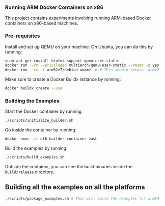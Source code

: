 ### Running ARM Docker Containers on x86

This project contains experiments involving running ARM-based Docker containers
on x86-based machines.

### Pre-requisites

Install and set up QEMU on your machine. On Ubuntu, you can do this by running:

```bash
sudo apt-get install binfmt-support qemu-user-static
docker run --rm --privileged multiarch/qemu-user-static --reset -p yes
docker run --rm -t arm32v7/debian uname -m # This should return `armv7l`
```

Make sure to create a Docker Buildx instance by running:

```bash
docker buildx create --use
```

### Building the Examples

Start the Docker container by running:

```bash
./scripts/initialize_builder.sh
```

Go inside the container by running:

```bash
docker exec -it qt6-builder-container bash
```

Build the examples by running:

```bash
./scripts/build_examples.sh
```

Outside the container, you can see the build binaries inside the
`build/release` directory.

## Building all the examples on all the platforms

```bash
./scripts/package_examples.sh # This will build the examples for arm64 and armv7
```
